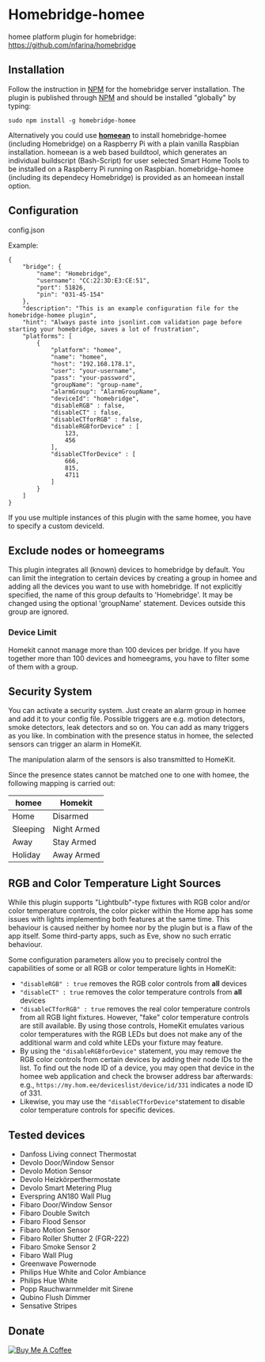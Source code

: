 # Homebridge-homee

homee platform plugin for homebridge: https://github.com/nfarina/homebridge

## Installation
Follow the instruction in [NPM](https://www.npmjs.com/package/homebridge) for the homebridge server installation. The plugin is published through [NPM](https://www.npmjs.com/package/homebridge-homee) and should be installed "globally" by typing:

    sudo npm install -g homebridge-homee

Alternatively you could use [**homeean**](https://himpler.com/homeean) to install homebridge-homee (including Homebridge) on a Raspberry Pi with a plain vanilla Raspbian installation. homeean is a web based buildtool, which generates an individual buildscript (Bash-Script) for user selected Smart Home Tools to be installed on a Raspberry Pi running on Raspbian. homebridge-homee (including its dependecy Homebridge) is provided as an homeean install option.

## Configuration

config.json

Example:

    {
        "bridge": {
            "name": "Homebridge",
            "username": "CC:22:3D:E3:CE:51",
            "port": 51826,
            "pin": "031-45-154"
        },
        "description": "This is an example configuration file for the homebridge-homee plugin",
        "hint": "Always paste into jsonlint.com validation page before starting your homebridge, saves a lot of frustration",
        "platforms": [
            {
                "platform": "homee",
                "name": "homee",
                "host": "192.168.178.1",
                "user": "your-username",
                "pass": "your-password",
                "groupName": "group-name",
                "alarmGroup": "AlarmGroupName",
                "deviceId": "homebridge",
                "disableRGB" : false,
                "disableCT" : false,
                "disableCTforRGB" : false,
                "disableRGBforDevice" : [
                    123,
                    456
                ],
                "disableCTforDevice" : [
                    666,
                    815,
                    4711
                ]
            }
        ]
    }

If you use multiple instances of this plugin with the same homee, you have to specify a custom deviceId.

## Exclude nodes or homeegrams
This plugin integrates all (known) devices to homebridge by default. You can limit the integration to certain devices by creating a group in homee and adding all the devices you want to use with homebridge. If not explicitly specified, the name of this group defaults to 'Homebridge'. It may be changed using the optional 'groupName' statement. Devices outside this group are ignored.

### Device Limit
Homekit cannot manage more than 100 devices per bridge. If you have together more than 100 devices and homeegrams, you have to filter some of them with a group.

## Security System
You can activate a security system. Just create an alarm group in homee and add it to your config file. Possible triggers are e.g. motion detectors, smoke detectors, leak detectors and so on. You can add as many triggers as you like. In combination with the presence status in homee, the selected sensors can trigger an alarm in HomeKit.

 The manipulation alarm of the sensors is also transmitted to HomeKit.

 Since the presence states cannot be matched one to one with homee, the following mapping is carried out:

 | homee  | Homekit  |
 |---|---|
 | Home | Disarmed |
 | Sleeping | Night Armed |
 | Away | Stay Armed |
 | Holiday | Away Armed |

## RGB and Color Temperature Light Sources
While this plugin supports "Lightbulb"-type fixtures with RGB color and/or color temperature controls, the color picker within the Home app has some issues with lights implementing both features at the same time. This behaviour is caused neither by homee nor by the plugin but is a flaw of the app itself. Some third-party apps, such as Eve, show no such erratic behaviour.

Some configuration parameters allow you to precisely control the capabilities of some or all RGB or color temperature lights in HomeKit:
- `"disableRGB" : true` removes the RGB color controls from **all** devices
- `"disableCT" : true` removes the color temperature controls from **all** devices
- `"disableCTforRGB" : true` removes the real color temperature controls from all RGB light fixtures. However, "fake" color temperature controls are still available. By using those controls, HomeKit emulates various color temperatures with the RGB LEDs but does not make any of the additional warm and cold white LEDs your fixture may feature.
- By using the `"disableRGBforDevice"` statement, you may remove the RGB color controls from certain devices by adding their node IDs to the list. To find out the node ID of a device, you may open that device in the homee web application and check the browser address bar afterwards: e.g., `https://my.hom.ee/deviceslist/device/id/331` indicates a node ID of 331.
- Likewise, you may use the `"disableCTforDevice"`statement to disable color temperature controls for specific devices.

## Tested devices
- Danfoss Living connect Thermostat
- Devolo Door/Window Sensor
- Devolo Motion Sensor
- Devolo Heizkörperthermostate
- Devolo Smart Metering Plug
- Everspring AN180 Wall Plug
- Fibaro Door/Window Sensor
- Fibaro Double Switch
- Fibaro Flood Sensor
- Fibaro Motion Sensor
- Fibaro Roller Shutter 2 (FGR-222)
- Fibaro Smoke Sensor 2
- Fibaro Wall Plug
- Greenwave Powernode
- Philips Hue White and Color Ambiance
- Philips Hue White
- Popp Rauchwarnmelder mit Sirene
- Qubino Flush Dimmer
- Sensative Stripes

## Donate
<a href="https://www.buymeacoffee.com/himpler" target="_blank"><img src="https://www.buymeacoffee.com/assets/img/custom_images/orange_img.png" alt="Buy Me A Coffee" style="height: auto !important;width: auto !important;" ></a>

